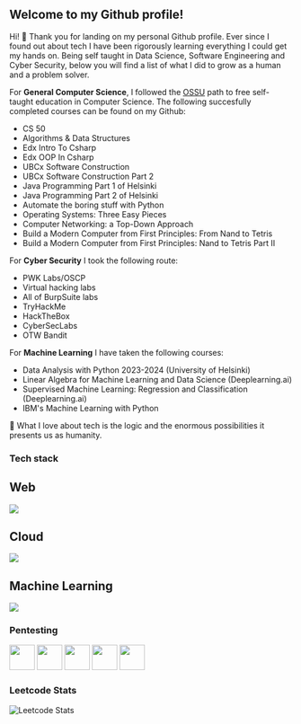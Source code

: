 ## Welcome to my Github profile!

Hi! 👋 Thank you for landing on my personal Github profile. Ever since I found out about tech I have been rigorously learning everything I could get my hands on. Being self taught in Data Science, Software Engineering and Cyber Security, below you will find a list of what I did to grow as a human and a problem solver.

For **General Computer Science**, I followed the  [OSSU](https://github.com/ossu/computer-science) path to free self-taught education in Computer Science. The following succesfully completed courses can be found on my Github:

- CS 50
- Algorithms & Data Structures
- Edx Intro To Csharp
- Edx OOP In Csharp
- UBCx Software Construction
- UBCx Software Construction Part 2
- Java Programming Part 1 of Helsinki
- Java Programming Part 2 of Helsinki
- Automate the boring stuff with Python
- Operating Systems: Three Easy Pieces
- Computer Networking: a Top-Down Approach
- Build a Modern Computer from First Principles: From Nand to Tetris
- Build a Modern Computer from First Principles: Nand to Tetris Part II

For **Cyber Security** I took the following route:

- PWK Labs/OSCP
- Virtual hacking labs
- All of BurpSuite labs
- TryHackMe
- HackTheBox
- CyberSecLabs
- OTW Bandit

For **Machine Learning** I have taken the following courses:
- Data Analysis with Python 2023-2024 (University of Helsinki)
- Linear Algebra for Machine Learning and Data Science (Deeplearning.ai)
- Supervised Machine Learning: Regression and Classification (Deeplearning.ai)
- IBM's Machine Learning with Python


🌱 What I love about tech is the logic and the enormous possibilities it presents us as humanity.


### Tech stack
## Web
<a href="https://skillicons.dev">
  <img src="https://skillicons.dev/icons?i=html,css,javascript,typescript,angular,react,vue,redux,jest,nodejs,express,webpack,flask,django&perline=" />
</a>

<br>

## Cloud
<a href="https://skillicons.dev">
  <img src="https://skillicons.dev/icons?i=bash,linux,mysql,postgresql,aws,gcp,docker,kubernetes&perline=" />
</a>

<br>

## Machine Learning
<a href="https://skillicons.dev">
  <img src="https://skillicons.dev/icons?i=python,anaconda&perline=" />
</a>

### Pentesting
<img src='https://upload.wikimedia.org/wikipedia/commons/thumb/2/2b/Kali-dragon-icon.svg/512px-Kali-dragon-icon.svg.png' width=45></img>
<img src='https://www.kali.org/tools/metasploit-framework/images/metasploit-framework-logo.svg' width=45></img>
<img src='https://www.kali.org/tools/burpsuite/images/burpsuite-logo.svg' width=45></img>
<img src='https://www.kali.org/tools/wireshark/images/wireshark-logo.svg' width=45></img>
<img src='https://www.kali.org/tools/netcat/images/netcat-logo.svg' width=45></img>

<h3> Leetcode Stats </h3>

 ![Leetcode Stats](https://leetcard.jacoblin.cool/devj5?ext=heatmap&theme=dark)

<!--
**DevJ5/DevJ5** is a ✨ _special_ ✨ repository because its `README.md` (this file) appears on your GitHub profile.

Here are some ideas to get you started:

- 🔭 I’m currently working on ...
-  I’m currently learning ...
- 👯 I’m looking to collaborate on ...
- 🤔 I’m looking for help with ...
- 💬 Ask me about ...
- 📫 How to reach me: ...
- 😄 Pronouns: ...
- ⚡ Fun fact: ...
-->
